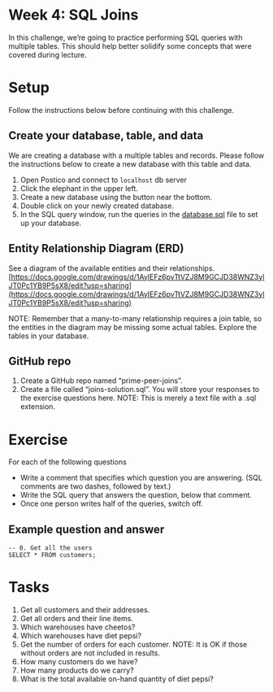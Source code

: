# Week 4: SQL Joins

In this challenge, we’re going to practice performing SQL queries with multiple tables. This should help better solidify some concepts that were covered during lecture.

# Setup
Follow the instructions below before continuing with this challenge.

## Create your database, table, and data

We are creating a database with a multiple tables and records. Please follow the instructions below to create a new database with this table and data.

1. Open Postico and connect to `localhost` db server
2. Click the elephant in the upper left.
3. Create a new database using the button near the bottom.
4. Double click on your newly created database.
4. In the SQL query window, run the queries in the [database.sql](database.sql) file to set up your database.

## Entity Relationship Diagram (ERD)
See a diagram of the available entities and their relationships. [https://docs.google.com/drawings/d/1AyIEFz6pvTtVZJ8M9GCJD38WNZ3ylJT0Pc1YB9P5sX8/edit?usp=sharing](https://docs.google.com/drawings/d/1AyIEFz6pvTtVZJ8M9GCJD38WNZ3ylJT0Pc1YB9P5sX8/edit?usp=sharing)

NOTE: Remember that a many-to-many relationship requires a join table, so the entities in the diagram may be missing some actual tables. Explore the tables in your database.

## GitHub repo
1. Create a GitHub repo named “prime-peer-joins”. 
2. Create a file called “joins-solution.sql”. You will store your responses to the exercise questions here. NOTE: This is merely a text file with a .sql extension.

# Exercise

For each of the following questions

* Write a comment that specifies which question you are answering. (SQL comments are two dashes, followed by text.)
* Write the SQL query that answers the question, below that comment.
* Once one person writes half of the queries, switch off.

## Example question and answer
```
-- 0. Get all the users
SELECT * FROM customers;
```

# Tasks
1. Get all customers and their addresses.
2. Get all orders and their line items.
3. Which warehouses have cheetos?
4. Which warehouses have diet pepsi?
5. Get the number of orders for each customer. NOTE: It is OK if those without orders are not included in results.
6. How many customers do we have?
7. How many products do we carry?
8. What is the total available on-hand quantity of diet pepsi?
